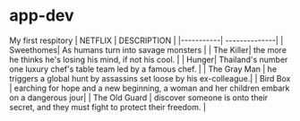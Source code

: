 # app-dev
My first respitory
| NETFLIX | DESCRIPTION |
|-----------| --------------|
| Sweethomes| As humans turn into savage monsters      |
| The Killer| the more he thinks he's losing his mind, if not his cool. |
| Hunger| Thailand's number one luxury chef's table team led by a famous chef. |
| The Gray Man | he triggers a global hunt by assassins set loose by his ex-colleague.|
| Bird Box | earching for hope and a new beginning, a woman and her children embark on a dangerous jour|
| The Old Guard | discover someone is onto their secret, and they must fight to protect their freedom. |
